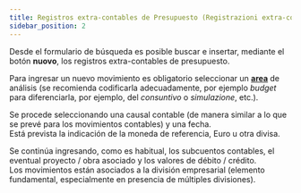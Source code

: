```yaml
---
title: Registros extra-contables de Presupuesto (Registrazioni extra-contabili di Budget)
sidebar_position: 2
---
```


Desde el formulario de búsqueda es posible buscar e insertar, mediante el botón **nuovo**, los registros extra-contables de presupuesto.

Para ingresar un nuevo movimiento es obligatorio seleccionar un [**area**](/docs/controlling/controlling-parametrization/controlling-specific-settings/area-types-areas) de análisis (se recomienda codificarla adecuadamente, por ejemplo *budget* para diferenciarla, por ejemplo, del *consuntivo* o *simulazione*, etc.).

Se procede seleccionando una causal contable (de manera similar a lo que se prevé para los movimientos contables) y una fecha.  
Está prevista la indicación de la moneda de referencia, Euro u otra divisa.

Se continúa ingresando, como es habitual, los subcuentos contables, el eventual proyecto / obra asociado y los valores de débito / crédito.  
Los movimientos están asociados a la división empresarial (elemento fundamental, especialmente en presencia de múltiples divisiones).